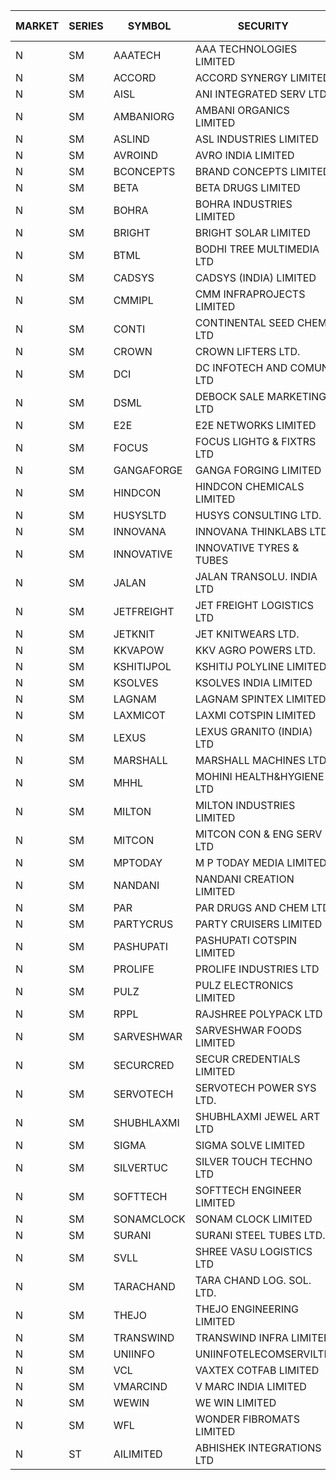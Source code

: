 


| MARKET | SERIES | SYMBOL | SECURITY | PREV CL PR | OPEN PRICE | HIGH PRICE | LOW PRICE | CLOSE PRICE | NET TRDVAL | NET TRDQTY | CORP IND | HI 52 WK | LO 52 WK |
| ----- | ----- | ----- | ----- | ----- | ----- | ----- | ----- | ----- | ----- | ----- | ----- | ----- | ----- |
| N | SM | AAATECH | AAA TECHNOLOGIES LIMITED | 63.90 | 60.00 | 60.00 | 57.55 | 57.55 | 1906500.00 | 33000 |  | 72.45 | 42.00 |
| N | SM | ACCORD | ACCORD SYNERGY LIMITED | 16.30 | 17.10 | 17.10 | 17.10 | 17.10 | 102600.00 | 6000 |  | 27.00 | 10.25 |
| N | SM | AISL | ANI INTEGRATED SERV LTD. | 44.30 | 44.25 | 44.25 | 42.00 | 43.10 | 984960.00 | 22800 |  | 55.40 | 17.60 |
| N | SM | AMBANIORG | AMBANI ORGANICS LIMITED | 70.55 | 74.05 | 74.05 | 74.05 | 74.05 | 148100.00 | 2000 |  | 114.85 | 42.35 |
| N | SM | ASLIND | ASL INDUSTRIES LIMITED | 11.40 | 11.00 | 11.00 | 11.00 | 11.00 | 88000.00 | 8000 |  | 22.10 | 4.75 |
| N | SM | AVROIND | AVRO INDIA LIMITED | 38.00 | 40.00 | 43.00 | 40.00 | 43.00 | 166000.00 | 4000 |  | 51.00 | 35.00 |
| N | SM | BCONCEPTS | BRAND CONCEPTS LIMITED | 31.60 | 32.60 | 32.60 | 31.60 | 32.05 | 576900.00 | 18000 |  | 32.60 | 14.05 |
| N | SM | BETA | BETA DRUGS LIMITED | 286.50 | 297.90 | 300.80 | 294.50 | 300.00 | 4308120.00 | 14400 |  | 350.20 | 58.50 |
| N | SM | BOHRA | BOHRA INDUSTRIES LIMITED | 4.50 | 4.50 | 4.50 | 4.50 | 4.50 | 18000.00 | 4000 |  | 7.25 | .95 |
| N | SM | BRIGHT | BRIGHT SOLAR LIMITED | 7.85 | 7.85 | 7.85 | 7.50 | 7.50 | 499350.00 | 66000 |  | 15.55 | 5.55 |
| N | SM | BTML | BODHI TREE MULTIMEDIA LTD | 70.00 | 69.00 | 70.00 | 69.00 | 70.00 | 166800.00 | 2400 |  | 96.00 | 64.05 |
| N | SM | CADSYS | CADSYS (INDIA) LIMITED | 35.15 | 33.60 | 36.90 | 33.55 | 36.90 | 643500.00 | 18000 |  | 36.90 | 18.10 |
| N | SM | CMMIPL | CMM INFRAPROJECTS LIMITED | 19.50 | 19.30 | 19.30 | 19.30 | 19.30 | 57900.00 | 3000 |  | 21.05 | 2.25 |
| N | SM | CONTI | CONTINENTAL SEED CHEM LTD | 7.10 | 6.75 | 6.75 | 6.75 | 6.75 | 22497.75 | 3333 |  | 14.60 | 5.20 |
| N | SM | CROWN | CROWN LIFTERS LTD. | 84.60 | 82.30 | 82.30 | 81.15 | 81.55 | 327700.00 | 4000 |  | 100.00 | 38.00 |
| N | SM | DCI | DC INFOTECH AND COMUN LTD | 48.90 | 50.00 | 50.00 | 50.00 | 50.00 | 150000.00 | 3000 |  | 50.00 | 40.00 |
| N | SM | DSML | DEBOCK SALE MARKETING LTD | 6.60 | 6.30 | 6.30 | 6.30 | 6.30 | 37800.00 | 6000 |  | 21.95 | 3.50 |
| N | SM | E2E | E2E NETWORKS LIMITED | 48.60 | 51.00 | 51.00 | 51.00 | 51.00 | 204000.00 | 4000 |  | 61.30 | 20.05 |
| N | SM | FOCUS | FOCUS LIGHTG & FIXTRS LTD | 37.05 | 37.50 | 37.50 | 37.00 | 37.15 | 559650.00 | 15000 |  | 37.70 | 18.05 |
| N | SM | GANGAFORGE | GANGA FORGING LIMITED | 90.10 | 89.90 | 91.50 | 89.90 | 91.30 | 5092000.00 | 56000 |  | 91.50 | 9.50 |
| N | SM | HINDCON | HINDCON CHEMICALS LIMITED | 36.00 | 35.90 | 37.75 | 35.85 | 37.75 | 2216600.00 | 60000 |  | 42.95 | 11.25 |
| N | SM | HUSYSLTD | HUSYS CONSULTING LTD. | 88.05 | 87.80 | 87.80 | 87.80 | 87.80 | 526800.00 | 6000 |  | 131.85 | 28.10 |
| N | SM | INNOVANA | INNOVANA THINKLABS LTD. | 206.80 | 209.80 | 209.80 | 197.00 | 205.80 | 3304000.00 | 16000 |  | 209.80 | 70.25 |
| N | SM | INNOVATIVE | INNOVATIVE TYRES & TUBES | 11.65 | 12.20 | 12.20 | 12.20 | 12.20 | 146400.00 | 12000 |  | 12.20 | 5.65 |
| N | SM | JALAN | JALAN TRANSOLU. INDIA LTD | 4.10 | 4.00 | 4.30 | 4.00 | 4.30 | 24900.00 | 6000 |  | 4.50 | 2.75 |
| N | SM | JETFREIGHT | JET FREIGHT LOGISTICS LTD | 28.05 | 28.50 | 28.50 | 28.50 | 28.50 | 114000.00 | 4000 |  | 29.75 | 12.00 |
| N | SM | JETKNIT | JET KNITWEARS LTD. | 51.65 | 54.20 | 54.20 | 51.65 | 51.65 | 483975.00 | 9000 |  | 54.20 | 18.00 |
| N | SM | KKVAPOW | KKV AGRO POWERS LTD. | 400.00 | 420.00 | 420.00 | 420.00 | 420.00 | 105000.00 | 250 |  | 420.00 | 335.00 |
| N | SM | KSHITIJPOL | KSHITIJ POLYLINE LIMITED | 23.50 | 24.50 | 24.50 | 24.50 | 24.50 | 588000.00 | 24000 |  | 28.25 | 19.85 |
| N | SM | KSOLVES | KSOLVES INDIA LIMITED | 446.55 | 424.25 | 424.25 | 424.25 | 424.25 | 1527300.00 | 3600 |  | 1718.20 | 102.05 |
| N | SM | LAGNAM | LAGNAM SPINTEX LIMITED | 29.50 | 28.10 | 30.00 | 28.05 | 30.00 | 523950.00 | 18000 |  | 30.45 | 6.60 |
| N | SM | LAXMICOT | LAXMI COTSPIN LIMITED | 16.05 | 16.05 | 16.05 | 16.05 | 16.05 | 96300.00 | 6000 |  | 17.70 | 7.50 |
| N | SM | LEXUS | LEXUS GRANITO (INDIA) LTD | 11.50 | 11.50 | 11.50 | 10.95 | 10.95 | 55400.00 | 5000 |  | 22.50 | 7.20 |
| N | SM | MARSHALL | MARSHALL MACHINES LTD | 20.05 | 21.05 | 21.05 | 21.05 | 21.05 | 63150.00 | 3000 |  | 21.05 | 4.85 |
| N | SM | MHHL | MOHINI HEALTH&HYGIENE LTD | 25.25 | 25.85 | 25.85 | 25.85 | 25.85 | 77550.00 | 3000 |  | 39.50 | 14.40 |
| N | SM | MILTON | MILTON INDUSTRIES LIMITED | 21.00 | 20.50 | 20.50 | 20.10 | 20.50 | 268840.00 | 13200 |  | 27.05 | 9.45 |
| N | SM | MITCON | MITCON CON & ENG SERV LTD | 42.15 | 42.15 | 42.15 | 40.05 | 40.05 | 164400.00 | 4000 |  | 42.15 | 33.10 |
| N | SM | MPTODAY | M P TODAY MEDIA LIMITED | 20.45 | 19.50 | 21.45 | 19.50 | 21.45 | 207200.00 | 10000 |  | 23.85 | 9.70 |
| N | SM | NANDANI | NANDANI CREATION LIMITED | 39.00 | 38.05 | 38.05 | 38.00 | 38.00 | 380250.00 | 10000 |  | 41.50 | 7.65 |
| N | SM | PAR | PAR DRUGS AND CHEM LTD | 91.60 | 91.60 | 94.00 | 87.05 | 87.05 | 1796200.00 | 20000 |  | 136.50 | 43.20 |
| N | SM | PARTYCRUS | PARTY CRUISERS LIMITED | 20.00 | 19.50 | 19.50 | 19.50 | 19.50 | 39000.00 | 2000 |  | 39.90 | 16.55 |
| N | SM | PASHUPATI | PASHUPATI COTSPIN LIMITED | 78.00 | 78.00 | 78.00 | 78.00 | 78.00 | 124800.00 | 1600 |  | 81.00 | 49.80 |
| N | SM | PROLIFE | PROLIFE INDUSTRIES LTD | 97.60 | 92.75 | 98.80 | 92.75 | 95.95 | 853950.00 | 9000 |  | 102.75 | 30.50 |
| N | SM | PULZ | PULZ ELECTRONICS LIMITED | 14.60 | 13.90 | 15.30 | 13.90 | 15.30 | 172400.00 | 12000 |  | 20.90 | 9.75 |
| N | SM | RPPL | RAJSHREE POLYPACK LTD | 135.10 | 134.00 | 136.95 | 128.60 | 133.20 | 3321450.00 | 25000 |  | 154.10 | 61.75 |
| N | SM | SARVESHWAR | SARVESHWAR FOODS LIMITED | 25.90 | 28.45 | 28.45 | 25.90 | 27.00 | 341360.00 | 12800 |  | 37.85 | 9.60 |
| N | SM | SECURCRED | SECUR CREDENTIALS LIMITED | 18.40 | 18.40 | 18.40 | 18.40 | 18.40 | 11040.00 | 600 |  | 25.55 | 12.00 |
| N | SM | SERVOTECH | SERVOTECH POWER SYS LTD. | 16.25 | 17.00 | 17.05 | 17.00 | 17.05 | 1497800.00 | 88000 |  | 23.80 | 13.55 |
| N | SM | SHUBHLAXMI | SHUBHLAXMI JEWEL ART LTD | 15.00 | 15.00 | 15.00 | 15.00 | 15.00 | 15000.00 | 1000 |  | 29.90 | 12.05 |
| N | SM | SIGMA | SIGMA SOLVE LIMITED | 150.75 | 150.00 | 150.00 | 150.00 | 150.00 | 450000.00 | 3000 |  | 191.95 | 33.80 |
| N | SM | SILVERTUC | SILVER TOUCH TECHNO LTD | 76.00 | 77.00 | 78.00 | 74.00 | 78.00 | 379000.00 | 5000 |  | 102.00 | 72.00 |
| N | SM | SOFTTECH | SOFTTECH ENGINEER LIMITED | 123.05 | 116.90 | 116.90 | 116.90 | 116.90 | 748160.00 | 6400 |  | 133.40 | 35.50 |
| N | SM | SONAMCLOCK | SONAM CLOCK LIMITED | 58.35 | 58.35 | 58.35 | 57.90 | 57.90 | 522600.00 | 9000 |  | 66.00 | 39.00 |
| N | SM | SURANI | SURANI STEEL TUBES LTD. | 19.00 | 19.95 | 19.95 | 19.95 | 19.95 | 159600.00 | 8000 |  | 25.50 | 17.35 |
| N | SM | SVLL | SHREE VASU LOGISTICS LTD | 94.00 | 94.00 | 94.00 | 94.00 | 94.00 | 94000.00 | 1000 |  | 104.00 | 76.00 |
| N | SM | TARACHAND | TARA CHAND LOG. SOL. LTD. | 39.00 | 39.50 | 39.50 | 39.50 | 39.50 | 79000.00 | 2000 |  | 52.35 | 26.00 |
| N | SM | THEJO | THEJO ENGINEERING LIMITED | 2563.35 | 2689.90 | 2980.00 | 2689.00 | 2895.90 | 31415045.00 | 10900 |  | 2980.00 | 490.00 |
| N | SM | TRANSWIND | TRANSWIND INFRA LIMITED | 5.75 | 5.50 | 5.50 | 5.50 | 5.50 | 22000.00 | 4000 |  | 12.80 | 4.75 |
| N | SM | UNIINFO | UNIINFOTELECOMSERVILTD | 18.80 | 19.50 | 19.50 | 18.10 | 18.10 | 111400.00 | 6000 |  | 27.45 | 7.85 |
| N | SM | VCL | VAXTEX COTFAB LIMITED | 37.10 | 37.50 | 37.50 | 36.50 | 36.50 | 550800.00 | 15000 |  | 51.00 | 17.00 |
| N | SM | VMARCIND | V MARC INDIA LIMITED | 33.25 | 34.55 | 34.55 | 32.10 | 32.70 | 997350.00 | 30000 |  | 45.00 | 29.55 |
| N | SM | WEWIN | WE WIN LIMITED | 17.65 | 16.80 | 18.40 | 16.80 | 18.40 | 105600.00 | 6000 |  | 60.00 | 13.55 |
| N | SM | WFL | WONDER FIBROMATS LIMITED | 105.55 | 110.80 | 110.80 | 110.80 | 110.80 | 354560.00 | 3200 |  | 110.80 | 42.70 |
| N | ST | AILIMITED | ABHISHEK INTEGRATIONS LTD | 34.30 | 32.60 | 32.60 | 32.60 | 32.60 | 195600.00 | 6000 |  | 40.00 | 32.60 |



